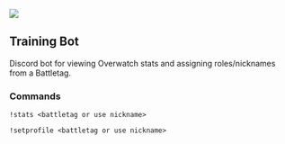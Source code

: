 ![](https://d15f34w2p8l1cc.cloudfront.net/overwatch/ba39ef0636b1abda4ba70de0a1ea5e34e4b698fed91a9b322e530e7202d39708.png)
## Training Bot

Discord bot for viewing Overwatch stats and assigning roles/nicknames from a Battletag.

### Commands

`!stats <battletag or use nickname>`

`!setprofile <battletag or use nickname>`
